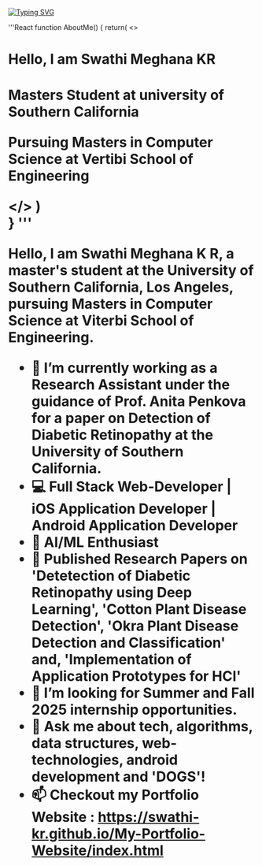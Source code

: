 [![Typing SVG](https://readme-typing-svg.demolab.com?font=Fira+Code&pause=1000&color=a5d6ff&width=435&lines=Hi+there+👋,+I'm+Swathi;Experienced+Full-Stack+Developer;Constantly+Learning+New+Technology)](https://git.io/typing-svg)


'''React
function AboutMe() {
  return(
    <>
    <h1>Hello, I am Swathi Meghana KR<h1>
    <p>Masters Student at university of Southern California</p>
    <p>Pursuing Masters in Computer Science at Vertibi School of Engineering</p>
    </>
  )  
}
'''



Hello, I am Swathi Meghana K R, a master's student at the University of Southern California, Los Angeles, pursuing Masters in Computer Science at Viterbi School of Engineering.

- 🔭 I’m currently working as a Research Assistant under the guidance of Prof. Anita Penkova for a paper on Detection of Diabetic Retinopathy at the University
of Southern California.
- 💻 Full Stack Web-Developer | iOS Application Developer | Android Application Developer 
- 🤖 AI/ML Enthusiast 
- 📝 Published Research Papers on 'Detetection of Diabetic Retinopathy using Deep Learning', 'Cotton Plant Disease Detection', 'Okra Plant Disease Detection and  Classification' and, 'Implementation of Application Prototypes for HCI'
- 🤔 I’m looking for Summer and Fall 2025 internship opportunities.
- 💬 Ask me about tech, algorithms, data structures, web-technologies, android development and 'DOGS'!
- 📫 Checkout my Portfolio Website : https://swathi-kr.github.io/My-Portfolio-Website/index.html


<!--
**Swathi-KR/Swathi-KR** is a ✨ _special_ ✨ repository because its `README.md` (this file) appears on your GitHub profile.

Here are some ideas to get you started:

- 🔭 I’m currently working as a Research Assistant under the guidance of Prof. Anita Pekova for a paper on Detection of Diabetic Retinopathy at the University
of Southern California.
- 🌱 I’m currently learning Full Stack Web Development and also into ML/AI
- 🤔 I’m looking for Summer and Fall 2025 internship opportunities.
- 💬 Ask me about tech, algorithms, data structures, web-technologies, android development and 'DOGS'!
- 📫 Checkout my Portfolio Website : https://swathi-kr.github.io/My-Portfolio-Website/index.html

-->
